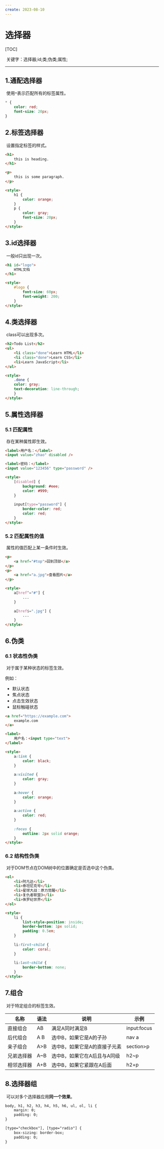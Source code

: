 ```yaml
---
create: 2023-08-10
---
```

# 选择器

[TOC]

​	关键字：选择器;id;类;伪类;属性;

---

## 1.通配选择器

​	使用`*`表示匹配所有的标签属性。

```css
* {
    color: red;
    font-size: 20px;
}
```

## 2.标签选择器

​	设置指定标签的样式。

```html
<h1>
    this is heading.
</h1>

<p>
    this is some paragraph.
</p>

<style>
    h1 {
        color: orange;
    }
    p {
        color: gray;
        font-size: 20px;
    }
</style>
```

## 3.id选择器

​	一般id只出现一次。

```html
<h1 id="logo">
    HTML文档
</h1>

<style>
    #logo {
        font-size: 60px;
        font-weight: 200;
    }
</style>
```

## 4.类选择器

​	class可以出现多次。

```html
<h2>Todo List</h2>
<ul>
    <li class="done">Learn HTML</li> 
    <li class="done">Learn CSS</li>
    <li>Learn JavaScript</li> 
</ul>

<style>
    .done {
    color: gray;
    text-decoration: line-through;
    }
</style> 

```

## 5.属性选择器

### 5.1 匹配属性

​	存在某种属性即生效。

```html
<label>用户名：</label>
<input value="zhao" disabled />

<label>密码：</label>
<input value="123456" type="password" />

<style>
    [disabled] {
        background: #eee;
        color: #999;
    }
    
    input[type="password"] {
        border-color: red;
        color: red;
    }
</style>

```

### 5.2 匹配属性的值

​	属性的值匹配上某一条件时生效。

```html
<p>
    <a href="#top">回到顶部</a>
</p>
<p>
    <a href="a.jpg">查看图片</a>
</p>

<style>
    a[href^="#"] {
        ...
    }
    
    a[href$=".jpg"] {
        ...
    }
</style>
```

## 6.伪类

### 6.1 状态性伪类

​	对于属于某种状态的标签生效。

例如：

* 默认状态
* 焦点状态
* 点击生效状态
* 鼠标触碰状态

```html
<a href="https://example.com">
	example.com
</a>

<label>
	用户名：<input type="text">
</label>

<style>
    a:link {
        color: black;
    }
    
    a:visited {
        color: gray;
    }
    
    a:hover {
        color: orange;
    }
    
    a:active {
        color: red;
    }
    
    :focus {
        outline: 2px solid orange;
    }
</style>
```

### 6.2 结构性伪类

​	对于DOM节点在DOM树中的位置确定是否选中这个伪类。

```html
<ol>
    <li>阿凡达</li>
    <li>泰坦尼克号</li>
    <li>星球大战：原力觉醒</li>
    <li>复仇者联盟3</li>
    <li>侏罗纪世界</li>
</ol>

<style>
    li {
        list-style-position: inside;
        border-bottom: 1px solid;
        padding: 0.5em;
    }
    
    li:first-child {
        color: coral;
    }
    
    li:last-child {
        border-bottom: none;
    }
</style>
```

## 7.组合

​	对于特定组合的标签生效。

| 名称       | 语法 | 说明                         | 示例        |
| ---------- | ---- | ---------------------------- | ----------- |
| 直接组合   | AB   | 满足A同时满足B               | input:focus |
| 后代组合   | A B  | 选中B，如果它是A的子孙       | nav a       |
| 亲子组合   | A>B  | 选中B，如果它是A的直接子元素 | section>p   |
| 兄弟选择器 | A~B  | 选中B，如果它在A后且与A同级  | h2~p        |
| 相邻选择器 | A+B  | 选中B，如果它紧跟在A后面     | h2+p        |

## 8.选择器组

​	可以对多个选择器应用**同一个效果**。

```html
body, h1, h2, h3, h4, h5, h6, ul, ol, li {
	margin:	0;
	padding: 0;
}

[type="checkbox"], [type="radio"] {
	box-sizing: border-box;
	padding: 0;
}
```

